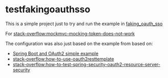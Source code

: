 # testfakingoauthsso

This is a simple project just to try and run the example in [faking_oauth_sso](http://engineering.pivotal.io/post/faking_oauth_sso/)

For [stack-overflow:mockmvc-mocking-token-does-not-work](https://stackoverflow.com/questions/50459246/mockmvc-mocking-token-does-not-work-and-tries-to-validate-on-tokenstore)

The configuration was also just based on the example from based on:
* [Spring Boot and OAuth2 simple example](https://spring.io/guides/tutorials/spring-boot-oauth2/)
* [stack-overflow:how-to-use-oauth2resttemplate](https://stackoverflow.com/questions/27864295/how-to-use-oauth2resttemplate)
* [stack-overflow:how-to-test-spring-security-oauth2-resource-server-security](http://stackoverflow.com/questions/29510759/how-to-test-spring-security-oauth2-resource-server-security)

